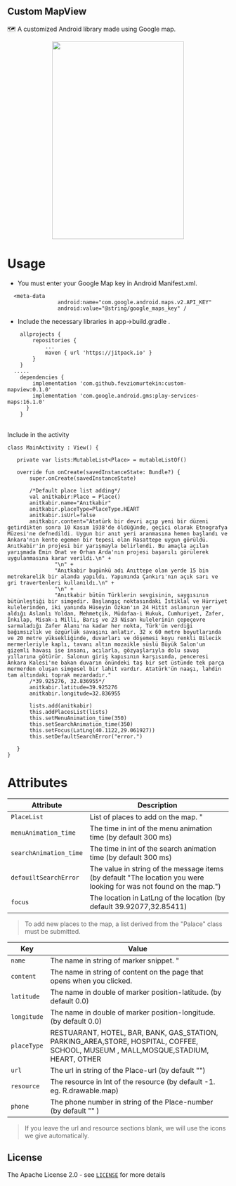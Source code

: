 ## Custom MapView
🗺️ A customized Android library made using Google map.

<p align="center">
<img align="center" src="/art/map.gif" width="300" height="450" />
</p>

# Usage

- You must enter your Google Map key in Android Manifest.xml.
```Gradle
  <meta-data
                android:name="com.google.android.maps.v2.API_KEY"
                android:value="@string/google_maps_key" /
  ```
  
  - Include the necessary libraries in app->build.gradle  .
		
```Gradle
    allprojects {
		repositories {
			...
			maven { url 'https://jitpack.io' }
		}
	}
  .....
    dependencies {
	    implementation 'com.github.fevziomurtekin:custom-mapview:0.1.0'
	    implementation 'com.google.android.gms:play-services-maps:16.1.0'
	  }
	}
  ```

</br> Include in the activity 

 ```Gradle 
 class MainActivity : View() {

    private var lists:MutableList<Place> = mutableListOf()

    override fun onCreate(savedInstanceState: Bundle?) {
        super.onCreate(savedInstanceState)

        /*Default place list adding*/
        val anitkabir:Place = Place()
        anitkabir.name="Anıtkabir"
        anitkabir.placeType=PlaceType.HEART
        anitkabir.isUrl=false
        anitkabir.content="Atatürk bir devri açıp yeni bir düzeni getirdikten sonra 10 Kasım 1938'de öldüğünde, geçici olarak Etnografya Müzesi'ne defnedildi. Uygun bir anıt yeri aranmasına hemen başlandı ve Ankara'nın kente egemen bir tepesi olan Rasattepe uygun görüldü. Anıtkabir'in projesi bir yarışmayla belirlendi. Bu amaçla açılan yarışmada Emin Onat ve Orhan Arda'nın projesi başarılı görülerek uygulanmasına karar verildi.\n" +
                "\n" +
                "Anıtkabir bugünkü adı Anıttepe olan yerde 15 bin metrekarelik bir alanda yapıldı. Yapımında Çankırı'nın açık sarı ve gri travertenleri kullanıldı.\n" +
                "\n" +
                "Anıtkabir bütün Türklerin sevgisinin, saygısının bütünleştiği bir simgedir. Başlangıç noktasındaki İstiklal ve Hürriyet kulelerinden, iki yanında Hüseyin Özkan'ın 24 Hitit aslanının yer aldığı Aslanlı Yoldan, Mehmetçik, Müdafaa-i Hukuk, Cumhuriyet, Zafer, İnkılap, Misak-ı Milli, Barış ve 23 Nisan kulelerinin çepeçevre sarmaladığı Zafer Alanı'na kadar her nokta, Türk'ün verdiği bağımsızlık ve özgürlük savaşını anlatır. 32 x 60 metre boyutlarında ve 20 metre yüksekliğinde, duvarları ve döşemesi koyu renkli Bilecik mermerleriyle kaplı, tavanı altın mozaikle süslü Büyük Salon'un gizemli havası ise insanı, acılarla, gözyaşlarıyla dolu savaş yıllarına götürür. Salonun giriş kapısının karşısında, penceresi Ankara Kalesi'ne bakan duvarın önündeki taş bir set üstünde tek parça mermerden oluşan simgesel bir lahit vardır. Atatürk'ün naaşı, lahdin tam altındaki toprak mezardadır."
        /*39.925276, 32.836955*/
        anitkabir.latitude=39.925276
        anitkabir.longitude=32.836955

        lists.add(anitkabir)
        this.addPlacesList(lists)
        this.setMenuAnimation_time(350)  
        this.setSearchAnimation_time(350)
	    this.setFocus(LatLng(40.1122,29.061927))
        this.setDefaultSearchError("error.")

    }
}
  ```
  

  
# Attributes

| Attribute | Description |
| --- | --- |
| `PlaceList` | List of places to add on the map. " |
| `menuAnimation_time` | The time in int of the menu animation time (by default 300 ms) |
| `searchAnimation_time` | The time in int of the search animation time (by default 300 ms) |
| `defauiltSearchError` | The value in string of the message items (by default "The location you were looking for was not found on the map.")  |
| `focus` | The location in LatLng of the location (by default 39.92077,32.85411) |

> To add new places to the map, a list derived from the "Palace" class must be submitted.

| Key | Value |
| --- | --- |
| `name` | The name in string of marker snippet. " |
| `content` | The name in string of content on the page that opens when you clicked. |
| `latitude` | The name in double of marker position-latitude. (by default 0.0) |
| `longitude` |  The name in double of marker position-longitude. (by default 0.0) |
| `placeType` | RESTUARANT, HOTEL, BAR, BANK, GAS_STATION, PARKING_AREA,STORE, HOSPITAL, COFFEE, SCHOOL, MUSEUM , MALL,MOSQUE,STADIUM, HEART, OTHER |
| `url` | The url in string of the Place-url (by default "") |
| `resource` | The resource in Int of the resource (by default -1. eg. R.drawable.map) |
| `phone` | The phone number in string of the Place-number (by default "" ) |

> If you leave the url and resource sections blank, we will use the icons we give automatically.

## License
The Apache License 2.0 - see [`LICENSE`](LICENSE) for more details
